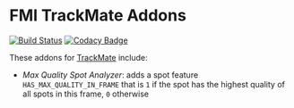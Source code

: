 # FMI TrackMate Addons

[![Build Status](https://travis-ci.org/fmi-faim/fmi-trackmate-addons.svg?branch=master)](https://travis-ci.org/fmi-faim/fmi-trackmate-addons)
[![Codacy Badge](https://api.codacy.com/project/badge/Grade/fb6f52f7465f4394b4128c8f1fb4f0d3)](https://www.codacy.com/app/imagejan/fmi-trackmate-addons?utm_source=github.com&amp;utm_medium=referral&amp;utm_content=fmi-faim/fmi-trackmate-addons&amp;utm_campaign=Badge_Grade)

These addons for [TrackMate](https://imagej.net/TrackMate) include:

* *Max Quality Spot Analyzer*: adds a spot feature `HAS_MAX_QUALITY_IN_FRAME` that is `1` if the spot has the highest quality of all spots in this frame, `0` otherwise
